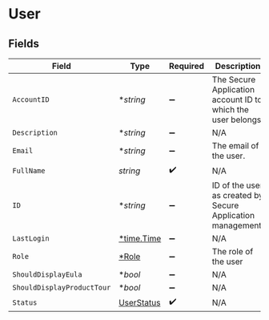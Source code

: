 # User


## Fields

| Field                                                       | Type                                                        | Required                                                    | Description                                                 |
| ----------------------------------------------------------- | ----------------------------------------------------------- | ----------------------------------------------------------- | ----------------------------------------------------------- |
| `AccountID`                                                 | **string*                                                   | :heavy_minus_sign:                                          | The Secure Application account ID to which the user belongs |
| `Description`                                               | **string*                                                   | :heavy_minus_sign:                                          | N/A                                                         |
| `Email`                                                     | **string*                                                   | :heavy_minus_sign:                                          | The email of the user.                                      |
| `FullName`                                                  | *string*                                                    | :heavy_check_mark:                                          | N/A                                                         |
| `ID`                                                        | **string*                                                   | :heavy_minus_sign:                                          | ID of the user as created by Secure Application management. |
| `LastLogin`                                                 | [*time.Time](https://pkg.go.dev/time#Time)                  | :heavy_minus_sign:                                          | N/A                                                         |
| `Role`                                                      | [*Role](../../models/shared/role.md)                        | :heavy_minus_sign:                                          | The role of the user                                        |
| `ShouldDisplayEula`                                         | **bool*                                                     | :heavy_minus_sign:                                          | N/A                                                         |
| `ShouldDisplayProductTour`                                  | **bool*                                                     | :heavy_minus_sign:                                          | N/A                                                         |
| `Status`                                                    | [UserStatus](../../models/shared/userstatus.md)             | :heavy_check_mark:                                          | N/A                                                         |